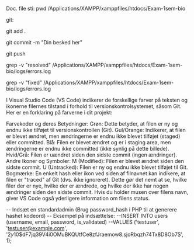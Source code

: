Doc. file
sti: pwd
/Applications/XAMPP/xamppfiles/htdocs/Exam-1sem-bio

git:

git add .

git commit -m "Din besked her"

git push 


grep -v "resolved" /Applications/XAMPP/xamppfiles/htdocs/Exam-1sem-bio/logs/errors.log

grep -v "fixed" /Applications/XAMPP/xamppfiles/htdocs/Exam-1sem-bio/logs/errors.log


I Visual Studio Code (VS Code) indikerer de forskellige farver på teksten og ikonerne filernes tilstand i forhold til versionskontrolsystemet, såsom Git. Her er en forklaring på farverne i dit projekt:

Farvekoder og deres Betydninger:
Grøn: Dette betyder, at filen er ny og endnu ikke tilføjet til versionskontrollen (Git).
Gul/Orange: Indikerer, at filen er blevet ændret, men ændringerne er endnu ikke blevet tilføjet (staged) eller committed.
Blå: Filen er blevet ændret og er i staging area, men ændringerne er endnu ikke committed (ikke synlig på dette billede).
Hvid/Grå: Filen er uændret siden den sidste commit (ingen ændringer).
Andre Ikoner og Symboler:
M (Modified): Filen er blevet ændret siden den sidste commit.
U (Untracked): Filen er ny og endnu ikke blevet tilføjet til Git.
Bogmærke: En enkelt hash eller ikon ved siden af filnavnet kan indikere, at filen er "traced" af Git (dvs. ikke ignoreret).
Dette gør det nemt at se, hvilke filer der er nye, hvilke der er ændrede, og hvilke der ikke har nogen ændringer siden den sidste commit. Hvis du holder musen over filens navn, giver VS Code også yderligere information om filens status.

-- Indsæt en standardadmin (Brug password_hash i PHP til at generere hashet kodeord)
-- Eksempel på indsættelse:
--INSERT INTO users (username, email, password, is_validated) 
--VALUES ('testuser', 'testuser@example.com', '$2y$10$dF7jq39V4i0OMuBKQUtfCe8zfJraemow8.sjoRbqzh74Tx8D8Ob7S', 1);